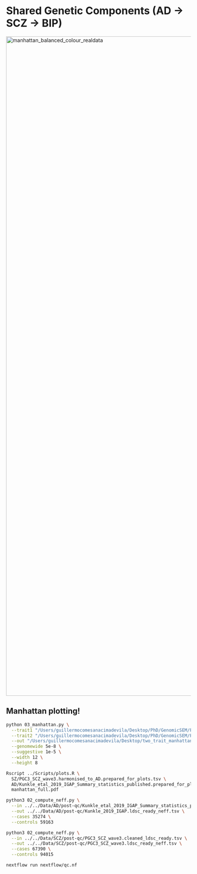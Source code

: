 # Shared Genetic Components (AD -> SCZ -> BIP)

<img width="2800" height="1800" alt="manhattan_balanced_colour_realdata" src="https://github.com/user-attachments/assets/82a652ad-b1b5-43ce-9464-5ca81539f4c5" />



## Manhattan plotting! 

```bash
python 03_manhattan.py \
  --trait1 "/Users/guillermocomesanacimadevila/Desktop/PhD/GenomicSEM/Part1/Data/AD/Kunkle_etal_2019_IGAP_Summary_statistics_published.prepared_for_plots.tsv" \
  --trait2 "/Users/guillermocomesanacimadevila/Desktop/PhD/GenomicSEM/Part1/Data/SZ/PGC3_SCZ_wave3.harmonised_to_AD.prepared_for_plots.tsv" \
  --out "/Users/guillermocomesanacimadevila/Desktop/two_trait_manhattan" \
  --genomewide 5e-8 \
  --suggestive 1e-5 \
  --width 12 \
  --height 8
```

```bash
Rscript ../Scripts/plots.R \
  SZ/PGC3_SCZ_wave3.harmonised_to_AD.prepared_for_plots.tsv \
  AD/Kunkle_etal_2019_IGAP_Summary_statistics_published.prepared_for_plots.tsv \
  manhattan_full.pdf
```

```bash
python3 02_compute_neff.py \
  --in ../../Data/AD/post-qc/Kunkle_etal_2019_IGAP_Summary_statistics_published_ldsc_ready.tsv \
  --out ../../Data/AD/post-qc/Kunkle_2019_IGAP.ldsc_ready_neff.tsv \
  --cases 35274 \
  --controls 59163
```

```bash
python3 02_compute_neff.py \
  --in ../../Data/SCZ/post-qc/PGC3_SCZ_wave3.cleaned_ldsc_ready.tsv \
  --out ../../Data/SCZ/post-qc/PGC3_SCZ_wave3.ldsc_ready_neff.tsv \
  --cases 67390 \
  --controls 94015
```

```bash
nextflow run nextflow/qc.nf 
```
